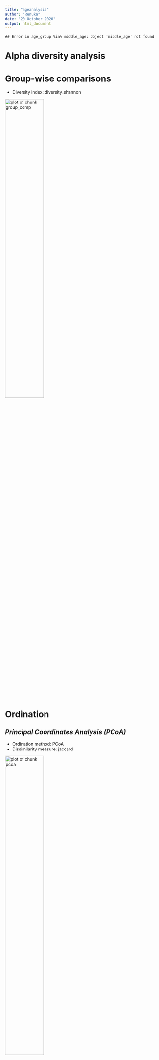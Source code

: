 ```yaml
---
title: "ageanalysis"
author: "Renuka"
date: "20 October 2020"
output: html_document
---
```





```
## Error in age_group %in% middle_age: object 'middle_age' not found
```


# Alpha diversity analysis



# Group-wise comparisons
* Diversity index: diversity_shannon

<img src="figure/group_comp-1.png" title="plot of chunk group_comp" alt="plot of chunk group_comp" width="50%" />


# Ordination



## *Principal Coordinates Analysis (PCoA)*

* Ordination method: PCoA
* Dissimilarity measure: jaccard

<img src="figure/pcoa-1.png" title="plot of chunk pcoa" alt="plot of chunk pcoa" width="50%" />


| log2FoldChange|      padj|taxon   |full_name                                                                                     |
|--------------:|---------:|:-------|:---------------------------------------------------------------------------------------------|
|       4.409486| 0.0000710|OTU2172 |Bacteria_Firmicutes_Bacilli_Bacillales_Staphylococcaceae_Staphylococcus                       |
|       4.115713| 0.0373707|OTU526  |Bacteria_Actinobacteria_Actinobacteria_Micrococcales_Brevibacteriaceae_Brevibacterium         |
|      -4.663037| 0.0395826|OTU1615 |Bacteria_Proteobacteria_Alphaproteobacteria_Rickettsiales_Rickettsieae_Orientia               |
|      -3.552830| 0.0395826|OTU1216 |Bacteria_Firmicutes_Clostridia_Clostridiales_NA_Intestinimonas                                |
|      -4.726481| 0.0791696|OTU1034 |Bacteria_Firmicutes_Tissierellia_Tissierellales_Peptoniphilaceae_Finegoldia                   |
|      -4.056330| 0.0791696|OTU1275 |Bacteria_Actinobacteria_Actinobacteria_Micrococcales_Micrococcaceae_Kocuria                   |
|      -3.663688| 0.0791696|OTU506  |Bacteria_Actinobacteria_Actinobacteria_Micrococcales_Dermabacteraceae_Brachybacterium         |
|       3.154956| 0.0791696|OTU520  |Bacteria_Firmicutes_Bacilli_Bacillales_Paenibacillaceae_Brevibacillus                         |
|      -2.320629| 0.0791696|OTU1075 |Bacteria_Firmicutes_Bacilli_Bacillales_Bacillaceae_Geobacillus                                |
|      -2.178167| 0.0791696|OTU2529 |Bacteria_Firmicutes_Bacilli_Bacillales_Bacillaceae_Virgibacillus                              |
|      -4.460480| 0.0865141|OTU806  |Bacteria_Bacteroidetes_Flavobacteriia_Flavobacteriales_Flavobacteriaceae_Cruoricaptor         |
|      -2.818331| 0.0865141|OTU194  |Bacteria_Firmicutes_Tissierellia_Tissierellales_Peptoniphilaceae_Anaerococcus                 |
|      -2.209939| 0.0873311|OTU1235 |Bacteria_Firmicutes_Bacilli_Bacillales_Staphylococcaceae_Jeotgalicoccus                       |
|      -2.753443| 0.1228004|OTU1893 |Bacteria_Proteobacteria_Gammaproteobacteria_Pseudomonadales_Pseudomonadaceae_Pseudomonas      |
|      -3.286556| 0.1975766|OTU1165 |Bacteria_Proteobacteria_Gammaproteobacteria_Oceanospirillales_Halomonadaceae_Halomonas        |
|      -3.710108| 0.2310188|OTU540  |Bacteria_Actinobacteria_Actinobacteria_Propionibacteriales_Propionibacteriaceae_Brooklawnia   |
|       5.565926| 0.2464619|OTU1117 |Bacteria_Actinobacteria_Actinobacteria_Micrococcales_Microbacteriaceae_Gulosibacter           |
|      -5.289879| 0.2464619|OTU2201 |Bacteria_Proteobacteria_Gammaproteobacteria_Xanthomonadales_Xanthomonadaceae_Stenotrophomonas |
|      -3.409880| 0.2464619|OTU179  |Bacteria_Proteobacteria_Gammaproteobacteria_Oceanospirillales_Oceanospirillaceae_Amphritea    |
|      -2.540264| 0.2464619|OTU1472 |Bacteria_Actinobacteria_Actinobacteria_Micrococcales_Microbacteriaceae_Micrococcus            |
|      -1.712826| 0.2464619|OTU251  |Bacteria_Actinobacteria_Actinobacteria_Micrococcales_Micrococcaceae_Arthrobacter              |

<img src="figure/DESeq2-1.png" title="plot of chunk DESeq2" alt="plot of chunk DESeq2" width="50%" /><img src="figure/DESeq2-2.png" title="plot of chunk DESeq2" alt="plot of chunk DESeq2" width="50%" /><img src="figure/DESeq2-3.png" title="plot of chunk DESeq2" alt="plot of chunk DESeq2" width="50%" /><img src="figure/DESeq2-4.png" title="plot of chunk DESeq2" alt="plot of chunk DESeq2" width="50%" /><img src="figure/DESeq2-5.png" title="plot of chunk DESeq2" alt="plot of chunk DESeq2" width="50%" /><img src="figure/DESeq2-6.png" title="plot of chunk DESeq2" alt="plot of chunk DESeq2" width="50%" /><img src="figure/DESeq2-7.png" title="plot of chunk DESeq2" alt="plot of chunk DESeq2" width="50%" /><img src="figure/DESeq2-8.png" title="plot of chunk DESeq2" alt="plot of chunk DESeq2" width="50%" /><img src="figure/DESeq2-9.png" title="plot of chunk DESeq2" alt="plot of chunk DESeq2" width="50%" /><img src="figure/DESeq2-10.png" title="plot of chunk DESeq2" alt="plot of chunk DESeq2" width="50%" /><img src="figure/DESeq2-11.png" title="plot of chunk DESeq2" alt="plot of chunk DESeq2" width="50%" /><img src="figure/DESeq2-12.png" title="plot of chunk DESeq2" alt="plot of chunk DESeq2" width="50%" /><img src="figure/DESeq2-13.png" title="plot of chunk DESeq2" alt="plot of chunk DESeq2" width="50%" /><img src="figure/DESeq2-14.png" title="plot of chunk DESeq2" alt="plot of chunk DESeq2" width="50%" /><img src="figure/DESeq2-15.png" title="plot of chunk DESeq2" alt="plot of chunk DESeq2" width="50%" /><img src="figure/DESeq2-16.png" title="plot of chunk DESeq2" alt="plot of chunk DESeq2" width="50%" /><img src="figure/DESeq2-17.png" title="plot of chunk DESeq2" alt="plot of chunk DESeq2" width="50%" /><img src="figure/DESeq2-18.png" title="plot of chunk DESeq2" alt="plot of chunk DESeq2" width="50%" />

#PERMANOVA analysis

```r
library(microbiome)
library(ggplot2)
library(dplyr)

pseq <- Q
data = microbiome::meta(Q)
# Pick relative abundances (compositional) and sample metadata 
pseq.rel <- microbiome::transform(pseq, "compositional")
otu <- abundances(pseq.rel)
meta <- meta(pseq.rel)
library(vegan)
library(phyloseq)
permanova <- adonis(t(otu) ~ age_group,
               data = meta(Q), permutations=99, method = "bray")

# P-value
print(as.data.frame(permanova$aov.tab)["age_group", "Pr(>F)"])
```

```
## [1] 0.03
```

```r
dist <- vegdist(t(otu))
anova(betadisper(dist, meta$age_group))
```

```
## Analysis of Variance Table
## 
## Response: Distances
##           Df  Sum Sq  Mean Sq F value Pr(>F)
## Groups     1 0.02098 0.020976  0.8447 0.3636
## Residuals 40 0.99324 0.024831
```

# Investigate the top factors


```r
library(vegan)
coef <- coefficients(permanova)["age_group1", ]
top.coef <- coef[rev(order(abs(coef)))[1:20]]
names(top.coef) <- full.names[names(top.coef)]
par(mar = c(3, 14, 2, 1))
barplot(sort(top.coef), horiz = T, las = 1, main = "Top taxa / 1")
```

![plot of chunk top_factors](figure/top_factors-1.png)
```

Note that the `echo = FALSE` parameter was added to the code chunk to prevent printing of the R code that generated the plot.
